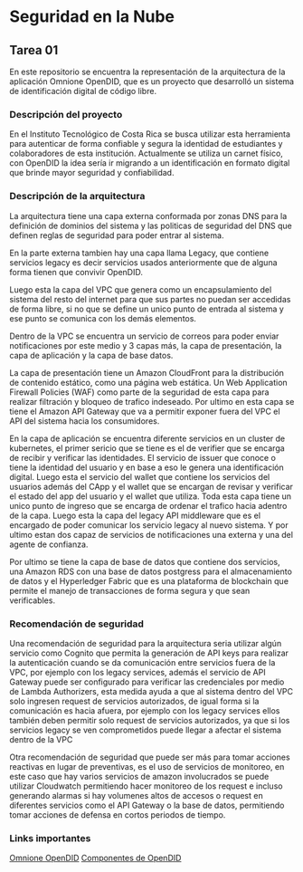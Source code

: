 # Seguridad en la Nube 
## Tarea 01 

En este repositorio se encuentra la representación de la arquitectura de la aplicación Omnione OpenDID, que es un proyecto que desarrolló un sistema de identificación digital de código libre. 

### Descripción del proyecto
En el Instituto Tecnológico de Costa Rica se busca utilizar esta herramienta para autenticar de forma confiable y segura la identidad de estudiantes y colaboradores de esta institución. Actualmente se utiliza un carnet físico, con OpenDID la idea sería ir migrando a un identificación en formato digital que brinde mayor seguridad y confiabilidad.

### Descripción de la arquitectura
La arquitectura tiene una capa externa conformada por zonas DNS para la definición de dominios del sistema y las politicas de seguridad del DNS que definen reglas de seguridad para poder entrar al sistema.

En la parte externa tambien hay una capa llama Legacy, que contiene servicios legacy es decir servicios usados anteriormente que de alguna forma tienen que convivir OpenDID.

Luego esta la capa del VPC que genera como un encapsulamiento del sistema del resto del internet para que sus partes no puedan ser accedidas de forma libre, si no que se define un unico punto de entrada al sistema y ese punto se comunica con los demás elementos.

Dentro de la VPC se encuentra un servicio de correos para poder enviar notificaciones por este medio y 3 capas más, la capa de presentación, la capa de aplicación y la capa de base datos.

La capa de presentación tiene un Amazon CloudFront para la distribución de contenido estático, como una página web estática. Un Web Application Firewall Policies (WAF) como parte de la seguridad de esta capa para realizar filtración y bloqueo de trafico indeseado. Por ultimo en esta capa se tiene el Amazon API Gateway que va a permitir exponer fuera del VPC el API del sistema hacia los consumidores.

En la capa de aplicación se encuentra diferente servicios en un cluster de kubernetes, el primer sericio que se tiene es el de verifier que se encarga de recibir y verificar las identidades. El servicio de issuer que conoce o tiene la identidad del usuario y en base a eso le genera una  identificación digital. Luego esta el servicio del wallet que contiene los servicios del usuarios además del CApp y el wallet que se encargan de revisar y verificar el estado del app del usuario y el wallet que utiliza. Toda esta capa tiene un unico punto de ingreso que se encarga de ordenar el trafico hacia adentro de la capa. Luego esta la capa del legacy API middleware que es el encargado de poder comunicar los servicio legacy al nuevo sistema. Y por ultimo estan dos capaz de servicios de notificaciones una externa y una del agente de confianza.

Por ultimo se tiene la capa de base de datos que contiene dos servicios, una Amazon RDS con una base de datos postgress para el almacenamiento de datos y el Hyperledger Fabric que es una plataforma de blockchain que permite el manejo de transacciones de forma segura y que sean verificables.


### Recomendación de seguridad
Una recomendación de seguridad para la arquitectura seria utilizar algún servicio como Cognito que permita la generación de API keys para realizar la autenticación cuando se da comunicación entre servicios fuera de la VPC, por ejemplo con los legacy services, además el servicio de API Gateway puede ser configurado para verificar las credenciales por medio de Lambda Authorizers, esta medida ayuda a que al sistema dentro del VPC solo ingresen request de servicios autorizados, de igual forma si la comunicación es hacia afuera, por ejemplo con los legacy services ellos también deben permitir solo request de servicios autorizados, ya que si los servicios legacy se ven comprometidos puede llegar a afectar el sistema dentro de la VPC

Otra recomendación de seguridad que puede ser más para tomar acciones reactivas en lugar de preventivas, es el uso de servicios de monitoreo, en este caso que hay varios servicios de amazon involucrados se puede utilizar Cloudwatch permitiendo hacer monitoreo de los request e incluso generando alarmas si hay volumenes altos de accesos o request en diferentes servicios como el API Gateway o la base de datos, permitiendo tomar acciones de defensa en cortos periodos de tiempo.

### Links importantes
[Omnione OpenDID](https://opendid.omnione.net/community/)
[Componentes de OpenDID](https://omnioneid.github.io/?locale=en&version=V1.0.0#/V1.0.0/docs/concepts/components?id=open-did-components)








